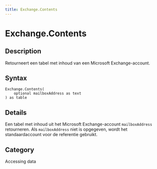 ```yaml
---
title: Exchange.Contents
---
```


# Exchange.Contents


## Description

Retourneert een tabel met inhoud van een Microsoft Exchange-account.


## Syntax

```powerquery
Exchange.Contents(
    optional mailboxAddress as text
) as table
```


## Details

Een tabel met inhoud uit het Microsoft Exchange-account <code>mailboxAddress</code> retourneren. Als <code>mailboxAddress</code> niet is opgegeven, wordt het standaardaccount voor de referentie gebruikt.



## Category
Accessing data
